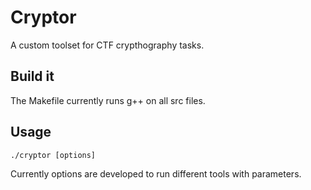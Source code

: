 # Cryptor

A custom toolset for CTF crypthography tasks.

## Build it

The Makefile currently runs g++ on all src files.

## Usage
 
`./cryptor [options]`

Currently options are developed to run different tools with parameters.